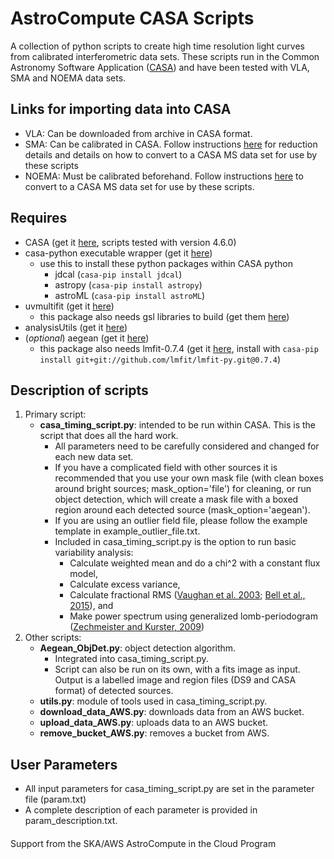 # AstroCompute CASA Scripts
A collection of python scripts to create high time resolution light curves from calibrated interferometric data sets. These scripts run in the Common Astronomy Software Application ([CASA](http://casa.nrao.edu)) and have been tested with VLA, SMA and NOEMA data sets.

## Links for importing data into CASA
* VLA: Can be downloaded from archive in CASA format.
* SMA: Can be calibrated in CASA. Follow instructions [here](https://www.cfa.harvard.edu/sma/casa) for reduction details and details on how to convert to a CASA MS data set for use by these scripts
* NOEMA: Must be calibrated beforehand. Follow instructions [here](http://www.iram.fr/IRAMFR/ARC/documents/filler/casa-gildas.pdf) to convert to a CASA MS data set for use by these scripts.

## Requires
* CASA (get it [here](https://svn.cv.nrao.edu/casa/linux_distro/release/el6), scripts tested with version 4.6.0)
* casa-python executable wrapper (get it [here](https://github.com/radio-astro-tools/casa-python))
   * use this to install these python packages within CASA python
      * jdcal (`casa-pip install jdcal`)
      * astropy (`casa-pip install astropy`)
      * astroML (`casa-pip install astroML`)
* uvmultifit (get it [here](http://nordic-alma.se/support/software-tools))
   * this package also needs gsl libraries to build (get them [here](http://askubuntu.com/questions/490465/install-gnu-scientific-library-gsl-on-ubuntu-14-04-via-terminal))
* analysisUtils (get it [here](https://casaguides.nrao.edu/index.php?title=Analysis_Utilities))
* (*optional*) aegean (get it [here](https://github.com/PaulHancock/Aegean))
   * this package also needs lmfit-0.7.4 (get it [here](http://github.com/lmfit/lmfit-py.git@0.7.4), install with `casa-pip install git+git://github.com/lmfit/lmfit-py.git@0.7.4`)


## Description of scripts
1. Primary script:
   * **casa_timing_script.py**: intended to be run within CASA. This is the script that does all the hard work.
      * All parameters need to be carefully considered and changed for each new data set.
      * If you have a complicated field with other sources it is recommended that you use your own mask file (with clean boxes     around bright sources; mask_option='file') for cleaning, or run object detection, which will create a mask file with a       boxed region around each detected source (mask_option='aegean').
      * If you are using an outlier field file, please follow the example template in example_outlier_file.txt.
      * Included in casa_timing_script.py is the option to run basic variability analysis:
         * Calculate weighted mean and do a chi^2 with a constant flux model,
         * Calculate excess variance,
         * Calculate fractional RMS ([Vaughan et al. 2003](http://adsabs.harvard.edu/abs/2003MNRAS.345.1271V); [Bell et al., 2015](http://adsabs.harvard.edu/abs/2015MNRAS.450.4221B)), and
         * Make power spectrum using generalized lomb-periodogram ([Zechmeister and Kurster, 2009](http://adsabs.harvard.edu/abs/2009A%26A...496..577Z))
2. Other scripts:
   * **Aegean_ObjDet.py**: object detection algorithm.
      * Integrated into casa_timing_script.py.
      * Script can also be run on its own, with a fits image as input. Output is a labelled image and region files (DS9 and CASA format) of detected sources.
   * **utils.py**: module of tools used in casa_timing_script.py.
   * **download_data_AWS.py**: downloads data from an AWS bucket.
   * **upload_data_AWS.py**: uploads data to an AWS bucket.
   * **remove_bucket_AWS.py**: removes a bucket from AWS.

## User Parameters
* All input parameters for casa_timing_script.py are set in the parameter file (param.txt)
* A complete description of each parameter is provided in param_description.txt.

####
Support from the SKA/AWS AstroCompute in the Cloud Program

